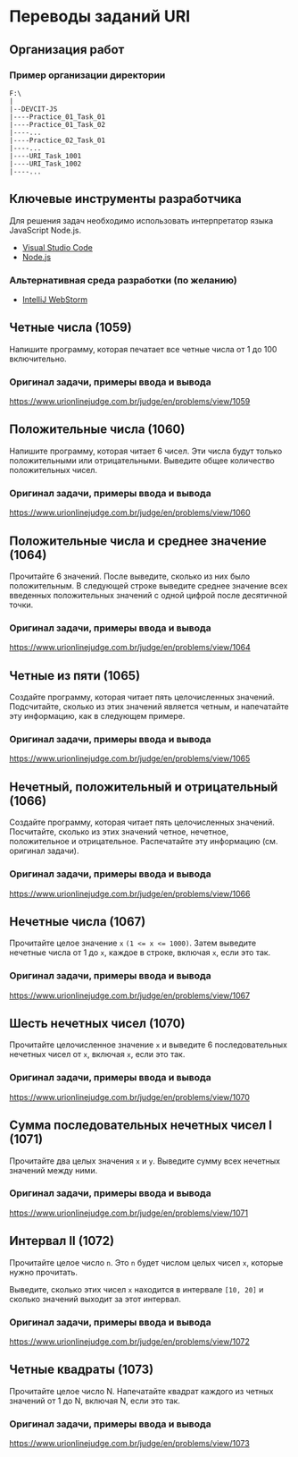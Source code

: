 # Переводы заданий URI

## Организация работ

### Пример организации директории

```
F:\
|
|--DEVCIT-JS
|----Practice_01_Task_01
|----Practice_01_Task_02
|----...
|----Practice_02_Task_01
|----...
|----URI_Task_1001
|----URI_Task_1002
|----...
```

## Ключевые инструменты разработчика

Для решения задач необходимо использовать интерпретатор языка JavaScript
Node.js.

* [Visual Studio Code](https://code.visualstudio.com)
* [Node.js](https://nodejs.org/en)

### Альтернативная среда разработки (по желанию)

* [IntelliJ WebStorm](https://www.jetbrains.com/webstorm)

## Четные числа (1059)

Напишите программу, которая печатает все четные числа от 1 до 100 включительно.

### Оригинал задачи, примеры ввода и вывода

<https://www.urionlinejudge.com.br/judge/en/problems/view/1059>

## Положительные числа (1060)

Напишите программу, которая читает 6 чисел. Эти числа будут только положительными или отрицательными. Выведите общее количество положительных чисел.

### Оригинал задачи, примеры ввода и вывода

<https://www.urionlinejudge.com.br/judge/en/problems/view/1060>

## Положительные числа и среднее значение (1064)

Прочитайте 6 значений. После выведите, сколько из них было положительным. В следующей строке выведите среднее значение всех введенных положительных значений с одной цифрой после десятичной точки.

### Оригинал задачи, примеры ввода и вывода

<https://www.urionlinejudge.com.br/judge/en/problems/view/1064>

## Четные из пяти (1065)

Создайте программу, которая читает пять целочисленных значений. Подсчитайте, сколько из этих значений является четным, и напечатайте эту информацию, как в следующем примере.

### Оригинал задачи, примеры ввода и вывода

<https://www.urionlinejudge.com.br/judge/en/problems/view/1065>

## Нечетный, положительный и отрицательный (1066)

Создайте программу, которая читает пять целочисленных значений. Посчитайте, сколько из этих значений четное, нечетное, положительное и отрицательное. Распечатайте эту информацию (см. оригинал задачи).

### Оригинал задачи, примеры ввода и вывода

<https://www.urionlinejudge.com.br/judge/en/problems/view/1066>

## Нечетные числа (1067)

Прочитайте целое значение `x` `(1 <= x <= 1000)`. Затем выведите нечетные числа от 1 до `x`, каждое в строке, включая `x`, если это так.

### Оригинал задачи, примеры ввода и вывода

<https://www.urionlinejudge.com.br/judge/en/problems/view/1067>

## Шесть нечетных чисел (1070)

Прочитайте целочисленное значение `x` и выведите 6 последовательных нечетных чисел от `x`, включая `x`, если это так.

### Оригинал задачи, примеры ввода и вывода

<https://www.urionlinejudge.com.br/judge/en/problems/view/1070>

## Сумма последовательных нечетных чисел I (1071)

Прочитайте два целых значения `x` и `y`. Выведите сумму всех нечетных значений между ними.

### Оригинал задачи, примеры ввода и вывода

<https://www.urionlinejudge.com.br/judge/en/problems/view/1071>

## Интервал II (1072)

Прочитайте целое число `n`. Это `n` будет числом целых чисел `x`, которые нужно прочитать.

Выведите, сколько этих чисел `x` находится в интервале `[10, 20]` и сколько значений выходит за этот интервал.

### Оригинал задачи, примеры ввода и вывода

<https://www.urionlinejudge.com.br/judge/en/problems/view/1072>

## Четные квадраты (1073)

Прочитайте целое число N. Напечатайте квадрат каждого из четных значений от 1 до N, включая N, если это так.

### Оригинал задачи, примеры ввода и вывода

<https://www.urionlinejudge.com.br/judge/en/problems/view/1073>
